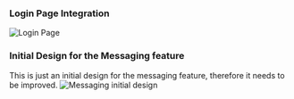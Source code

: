 ### Login Page Integration

![Login Page](https://github.com/BrunelCS/cs2001-2022_23-group-5-1/blob/login-integration/front-end/LoginPage.PNG)

### Initial Design for the Messaging feature

This is just an initial design for the messaging feature, therefore it needs to be improved.
![Messaging initial design](https://github.com/BrunelCS/cs2001-2022_23-group-5-1/blob/main/front-end/messaging1.png)
